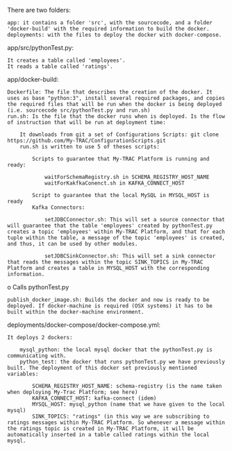 There are two folders:

    app: it contains a folder 'src', with the sourcecode, and a folder 'docker-build' with the required information to build the docker.
    deployments: with the files to deploy the docker with docker-compose.

app/src/pythonTest.py:

    It creates a table called 'employees'.
    It reads a table called 'ratings'.

app/docker-build:

    Dockerfile: The file that describes the creation of the docker. It uses as base "python:3", install several required packages, and copies the required files that will be run when the docker is being deployed (i.e. sourcecode src/pythonTest.py and run.sh)
    run.sh: Is the file that the docker runs when is deployed. Is the flow of instruction that will be run at deployment time:

        It downloads from git a set of Configurations Scripts: git clone https://github.com/My-TRAC/ConfigurationScripts.git
        run.sh is written to use 5 of theses scripts:

            Scripts to guarantee that My-TRAC Platform is running and ready:

                waitForSchemaRegistry.sh in SCHEMA_REGISTRY_HOST_NAME
                waitForKakfkaConenct.sh in KAFKA_CONNECT_HOST

            Script to guarantee that the local MySQL in MYSQL_HOST is ready
            Kafka Connectors:

                setJDBCConnector.sh: This will set a source connector that will guarantee that the table 'employees' created by pythonTest.py creates a topic 'employees' within My-TRAC Platform, and that for each tuple within the table, a message of the topic 'employees' is created, and thus, it can be used by other modules.

                setJDBCSinkConnector.sh: This will set a sink connector that reads the messages within the topic SINK_TOPICS in My-TRAC Platform and creates a table in MYSQL_HOST with the corresponding information.

o        Calls pythonTest.py

         

    publish_docker_image.sh: Builds the docker and now is ready to be deployed. If docker-machine is required (OSX systems) it has to be built within the docker-machine environment.

deployments/docker-compose/docker-compose.yml:

    It deploys 2 dockers:

        mysql_python: the local mysql docker that the pythonTest.py is communicating with.
        python_test: the docker that runs pythonTest.py we have previously built. The deployment of this docker set previously mentioned variables:

            SCHEMA_REGISTRY_HOST_NAME: schema-registry (is the name taken when deploying My-Trac Platform; see here)
            KAFKA_CONNECT_HOST: kafka-connect (idem)
            MYSQL_HOST: mysql_python (name that we have given to the local mysql)
            SINK_TOPICS: "ratings" (in this way we are subscribing to ratings messages within My-TRAC Platform. So whenever a message within the ratings topic is created in My-TRAC Platform, it will be automatically inserted in a table called ratings within the local mysql.
